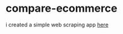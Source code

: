 # compare-ecommerce


i created a  simple web scraping app <a href="https://konga-jumia.netlify.com/"> here </a> 
